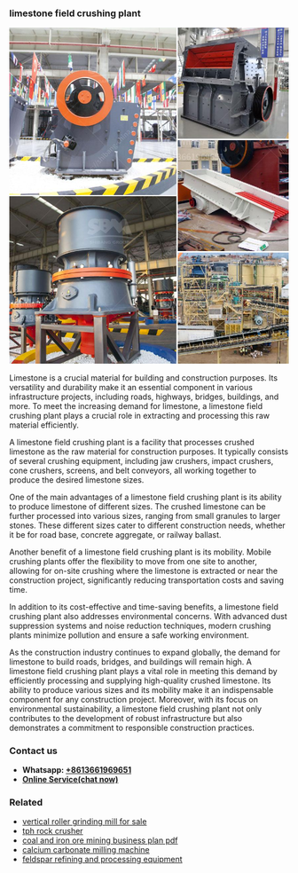 <h3>limestone field crushing plant</h3><img src='1706773340.jpg' alt=''><p>Limestone is a crucial material for building and construction purposes. Its versatility and durability make it an essential component in various infrastructure projects, including roads, highways, bridges, buildings, and more. To meet the increasing demand for limestone, a limestone field crushing plant plays a crucial role in extracting and processing this raw material efficiently.</p><p>A limestone field crushing plant is a facility that processes crushed limestone as the raw material for construction purposes. It typically consists of several crushing equipment, including jaw crushers, impact crushers, cone crushers, screens, and belt conveyors, all working together to produce the desired limestone sizes.</p><p>One of the main advantages of a limestone field crushing plant is its ability to produce limestone of different sizes. The crushed limestone can be further processed into various sizes, ranging from small granules to larger stones. These different sizes cater to different construction needs, whether it be for road base, concrete aggregate, or railway ballast.</p><p>Another benefit of a limestone field crushing plant is its mobility. Mobile crushing plants offer the flexibility to move from one site to another, allowing for on-site crushing where the limestone is extracted or near the construction project, significantly reducing transportation costs and saving time.</p><p>In addition to its cost-effective and time-saving benefits, a limestone field crushing plant also addresses environmental concerns. With advanced dust suppression systems and noise reduction techniques, modern crushing plants minimize pollution and ensure a safe working environment.</p><p>As the construction industry continues to expand globally, the demand for limestone to build roads, bridges, and buildings will remain high. A limestone field crushing plant plays a vital role in meeting this demand by efficiently processing and supplying high-quality crushed limestone. Its ability to produce various sizes and its mobility make it an indispensable component for any construction project. Moreover, with its focus on environmental sustainability, a limestone field crushing plant not only contributes to the development of robust infrastructure but also demonstrates a commitment to responsible construction practices.</p><h3>Contact us</h3><ul><li><strong>Whatsapp:&nbsp;<a href="https://wa.me/8613661969651">+8613661969651</a></strong></li><li><a href="https://swt.shibang-china.com/?git&amp;zhl&amp;limestone field crushing plant"><strong>Online Service(chat now)</strong></a></li></ul><h3>Related</h3><ul><li><a href='vertical roller grinding mill for sale.md'>vertical roller grinding mill for sale</a></li><li><a href='tph rock crusher.md'>tph rock crusher</a></li><li><a href='coal and iron ore mining business plan pdf.md'>coal and iron ore mining business plan pdf</a></li><li><a href='calcium carbonate milling machine.md'>calcium carbonate milling machine</a></li><li><a href='feldspar refining and processing equipment.md'>feldspar refining and processing equipment</a></li></ul>